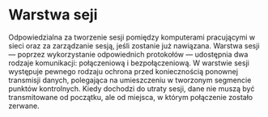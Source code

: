 # Warstwa seji
Odpowiedzialna za tworzenie sesji pomiędzy komputerami pracującymi w sieci oraz za zarządzanie sesją, jeśli zostanie już nawiązana. 
Warstwa sesji — poprzez wykorzystanie odpowiednich protokołów — udostępnia dwa rodzaje komunikacji: połączeniową i bezpołączeniową. W warstwie sesji występuje pewnego rodzaju ochrona przed koniecznością ponownej transmisji danych, polegająca na umieszczeniu w tworzonym segmencie punktów kontrolnych. Kiedy dochodzi do utraty sesji, dane nie muszą być transmitowane od początku, ale od miejsca, w którym połączenie zostało zerwane.